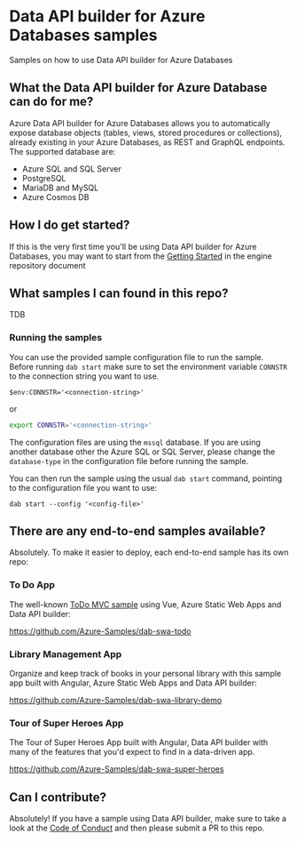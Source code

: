 # Data API builder for Azure Databases samples

Samples on how to use Data API builder for Azure Databases 

## What the Data API builder for Azure Database can do for me?

Azure Data API builder for Azure Databases allows you to automatically expose database objects (tables, views, stored procedures or collections), already existing in your Azure Databases, as REST and GraphQL endpoints. The supported database are:
- Azure SQL and SQL Server
- PostgreSQL
- MariaDB and MySQL
- Azure Cosmos DB 

## How I do get started?

If this is the very first time you'll be using Data API builder for Azure Databases, you may want to start from the [Getting Started](https://github.com/Azure/hawaii-engine/getting-started.md) in the engine repository document

## What samples I can found in this repo?

TDB

### Running the samples

You can use the provided sample configuration file to run the sample. Before running `dab start` make sure to set the environment variable `CONNSTR` to the connection string you want to use.

```powerhsell
$env:CONNSTR='<connection-string>'
```

or 

```bash
export CONNSTR='<connection-string>'
```

The configuration files are using the `mssql` database. If you are using another database other the Azure SQL or SQL Server, please change the `database-type` in the configuration file before running the sample.

You can then run the sample using the usual `dab start` command, pointing to the configuration file you want to use:

```shell
dab start --config '<config-file>'
```

## There are any end-to-end samples available?

Absolutely. To make it easier to deploy, each end-to-end sample has its own repo:

### To Do App

The well-known  [ToDo MVC sample](https://todomvc.com/) using Vue, Azure Static Web Apps and Data API builder: 

https://github.com/Azure-Samples/dab-swa-todo

### Library Management App

Organize and keep track of books in your personal library with this sample app built with Angular, Azure Static Web Apps and Data API builder:

https://github.com/Azure-Samples/dab-swa-library-demo

### Tour of Super Heroes App

The Tour of Super Heroes App built with Angular, Data API builder with many of the features that you'd expect to find in a data-driven app.

https://github.com/Azure-Samples/dab-swa-super-heroes

## Can I contribute?

Absolutely! If you have a sample using Data API builder, make sure to take a look at the [Code of Conduct](./CODE_OF_CONDUCT.md) and then please submit a PR to this repo.